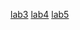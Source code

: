 [lab3](https://colab.research.google.com/github/pm439357mim/Lab01_PCA/blob/main/lab3.ipynb)
[lab4](https://colab.research.google.com/github/pm439357mim/Lab01_PCA/blob/main/lab4.ipynb)
[lab5](https://colab.research.google.com/github/pm439357mim/Lab01_PCA/blob/main/lab5.ipynb)
